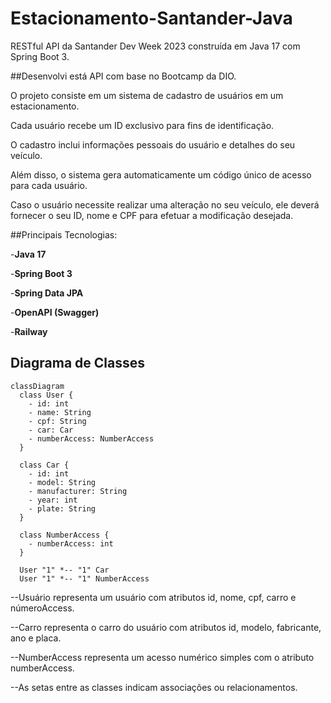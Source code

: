 # Estacionamento-Santander-Java
RESTful API da Santander Dev Week 2023 construída em Java 17 com Spring Boot 3.

##Desenvolvi está API com base no Bootcamp da DIO.

O projeto consiste em um sistema de cadastro de usuários em um estacionamento. 

Cada usuário recebe um ID exclusivo para fins de identificação. 

O cadastro inclui informações pessoais do usuário e detalhes do seu veículo. 

Além disso, o sistema gera automaticamente um código único de acesso para cada usuário.

Caso o usuário necessite realizar uma alteração no seu veículo, ele deverá fornecer o seu ID, nome e CPF para efetuar a modificação desejada.





##Principais Tecnologias:

-**Java 17**

-**Spring Boot 3**

-**Spring Data JPA**

-**OpenAPI (Swagger)**

-**Railway**

## Diagrama de Classes

```mermaid
classDiagram
  class User {
    - id: int
    - name: String
    - cpf: String
    - car: Car
    - numberAccess: NumberAccess
  }

  class Car {
    - id: int
    - model: String
    - manufacturer: String
    - year: int
    - plate: String
  }

  class NumberAccess {
    - numberAccess: int
  }

  User "1" *-- "1" Car
  User "1" *-- "1" NumberAccess
```
--Usuário representa um usuário com atributos id, nome, cpf, carro e númeroAccess.

--Carro representa o carro do usuário com atributos id, modelo, fabricante, ano e placa.

--NumberAccess representa um acesso numérico simples com o atributo numberAccess.

--As setas entre as classes indicam associações ou relacionamentos.
